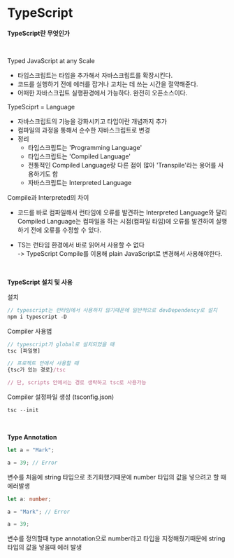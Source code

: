 # TypeScript

**TypeScript란 무엇인가**

<br />

Typed JavaScript at any Scale
 - 타입스크립트는 타입을 추가해서 자바스크립트를 확장시킨다.
 - 코드를 실행하기 전에 에러를 잡거나 고치는 데 쓰는 시간을 절약해준다.
 - 어떠한 자바스크립트 실행환경에서 가능하다. 완전히 오픈소스이다.

TypeSciprt = Language
- 자바스크립트의 기능을 강화시키고 타입이란 개념까지 추가
- 컴파일의 과정을 통해서 순수한 자바스크립트로 변경
- 정리
    * 타입스크립트는 'Programming Language' 
    * 타입스크립트는 'Compiled Language'
    * 전통적인 Compiled Language랑 다른 점이 많아 'Transpile'라는 용어를 사용하기도 함
    * 자바스크립트는 Interpreted Language

Compile과 Interpreted의 차이
- 코드를 바로 컴파일해서 런타임에 오류를 발견하는 Interpreted Language와 달리 Compiled Language는 컴파일을 하는 시점(컴파일 타임)에 오류를 발견하여 실행하기 전에 오류를 수정할 수 있다.

* TS는 런타임 환경에서 바로 읽어서 사용할 수 없다<br /> 
-> TypeScript Compile를 이용해 plain JavaScript로 변경해서 사용해야한다.

<br />

**TypeScript 설치 및 사용**
<br />

설치
```js
// typescript는 런타임에서 사용하지 않기때문에 일반적으로 devDependency로 설치
npm i typescript -D
```

Compiler 사용법
```js
// typescript가 global로 설치되었을 때
tsc [파일명] 

// 프로젝트 안에서 사용할 때
{tsc가 있는 경로}/tsc

// 단, scripts 안에서는 경로 생략하고 tsc로 사용가능
```

Compiler 설정파일 생성 (tsconfig.json)
```js
tsc --init
```

<br />

**Type Annotation**
```ts
let a = "Mark";

a = 39; // Error
```
변수를 처음에 string 타입으로 초기화했기때문에 number 타입의 값을 넣으려고 할 때 에러발생
```ts
let a: number;

a = "Mark"; // Error

a = 39; 
```
변수를 정의할때 type annotation으로 number라고 타입을 지정해줬기때문에 string 타입의 값을 넣을때 에러 발생
